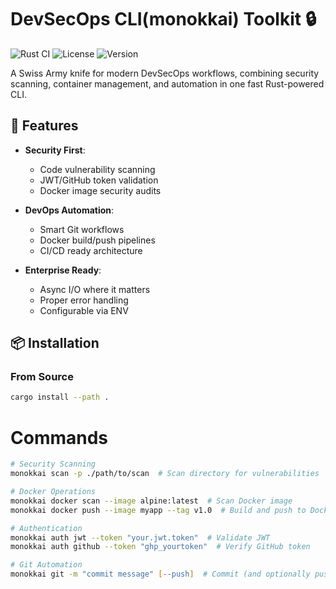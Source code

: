 # DevSecOps CLI(monokkai) Toolkit 🔒

![Rust CI](https://github.com/monokkai/devsecops-cli/actions/workflows/ci.yml/badge.svg)
![License](https://img.shields.io/badge/license-MIT-blue)
![Version](https://img.shields.io/badge/version-0.1.0-orange)

A Swiss Army knife for modern DevSecOps workflows, combining security scanning, container management, and automation in one fast Rust-powered CLI.

## 🚀 Features

- **Security First**:
    - Code vulnerability scanning
    - JWT/GitHub token validation
    - Docker image security audits

- **DevOps Automation**:
    - Smart Git workflows
    - Docker build/push pipelines
    - CI/CD ready architecture

- **Enterprise Ready**:
    - Async I/O where it matters
    - Proper error handling
    - Configurable via ENV

## 📦 Installation

### From Source
```bash
cargo install --path .
```

# Commands

```zsh
# Security Scanning
monokkai scan -p ./path/to/scan  # Scan directory for vulnerabilities

# Docker Operations
monokkai docker scan --image alpine:latest  # Scan Docker image
monokkai docker push --image myapp --tag v1.0  # Build and push to DockerHub

# Authentication
monokkai auth jwt --token "your.jwt.token"  # Validate JWT
monokkai auth github --token "ghp_yourtoken"  # Verify GitHub token

# Git Automation
monokkai git -m "commit message" [--push]  # Commit (and optionally push)
```